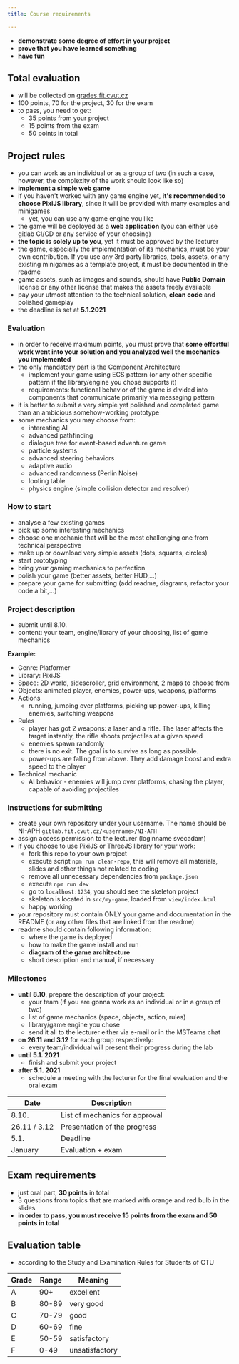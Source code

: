 ```yaml
---
title: Course requirements

---
```


- **demonstrate some degree of effort in your project**
- **prove that you have learned something**
- **have fun**

## Total evaluation
- will be collected on [grades.fit.cvut.cz](https://grades.fit.cvut.cz/)
- 100 points, 70 for the project, 30 for the exam
- to pass, you need to get:
  - 35 points from your project
  - 15 points from the exam
  - 50 points in total

## Project rules
- you can work as an individual or as a group of two (in such a case, however, the complexity of the work should look like so)
- **implement a simple web game**
- if you haven't worked with any game engine yet, **it's recommended to choose PixiJS library**, since it will be provided with many examples and minigames
  - yet, you can use any game engine you like
- the game will be deployed as a **web application** (you can either use gitlab CI/CD or any service of your choosing)
- **the topic is solely up to you**, yet it must be approved by the lecturer
- the game, especially the implementation of its mechanics, must be your own contribution. If you use any 3rd party libraries, tools, assets, or any existing minigames as a template project, it must be documented in the readme
- game assets, such as images and sounds, should have **Public Domain** license or any other license that makes the assets freely available
- pay your utmost attention to the technical solution, **clean code** and polished gameplay
- the deadline is set at **5.1.2021**

### Evaluation
- in order to receive maximum points, you must prove that **some effortful work went into your solution and you analyzed well the mechanics you implemented** 
- the only mandatory part is the Component Architecture
  - implement your game using ECS pattern (or any other specific pattern if the library/engine you chose supports it)
  - requirements: functional behavior of the game is divided into components that communicate primarily via messaging pattern
- it is better to submit a very simple yet polished and completed game than an ambicious somehow-working prototype
- some mechanics you may choose from:
  - interesting AI
  - advanced pathfinding
  - dialogue tree for event-based adventure game
  - particle systems
  - advanced steering behaviors
  - adaptive audio
  - advanced randomness (Perlin Noise)
  - looting table
  - physics engine (simple collision detector and resolver)

### How to start
- analyse a few existing games
- pick up some interesting mechanics
- choose one mechanic that will be the most challenging one from technical perspective
- make up or download very simple assets (dots, squares, circles)
- start prototyping
- bring your gaming mechanics to perfection
- polish your game (better assets, better HUD,...)
- prepare your game for submitting (add readme, diagrams, refactor your code a bit,...)

### Project description
- submit until 8.10.
- content: your team, engine/library of your choosing, list of game mechanics

**Example:**
- Genre: Platformer
- Library: PixiJS
- Space: 2D world, sidescroller, grid environment, 2 maps to choose from
- Objects: animated player, enemies, power-ups, weapons, platforms
- Actions
  - running, jumping over platforms, picking up power-ups, killing enemies, switching weapons
- Rules
  - player has got 2 weapons: a laser and a rifle. The laser affects the target instantly, the rifle shoots projectiles at a given speed
  - enemies spawn randomly
  - there is no exit. The goal is to survive as long as possible.
  - power-ups are falling from above. They add damage boost and extra speed to the player
- Technical mechanic
  - AI behavior - enemies will jump over platforms, chasing the player, capable of avoiding projectiles


### Instructions for submitting
- create your own repository under your username. The name should be NI-APH `gitlab.fit.cvut.cz/<username>/NI-APH`
- assign access permission to the lecturer (loginname svecadam)
- if you choose to use PixiJS or ThreeJS library for your work:
  - fork this repo to your own project
  - execute script `npm run clean-repo`, this will remove all materials, slides and other things not related to coding
  - remove all unnecessary dependencies from `package.json`
  - execute `npm run dev`
  - go to `localhost:1234`, you should see the skeleton project
  - skeleton is located in `src/my-game`, loaded from `view/index.html`
  - happy working
- your repository must contain ONLY your game and documentation in the README (or any other files that are linked from the readme)
- readme should contain following information:
  - where the game is deployed
  - how to make the game install and run
  - **diagram of the game architecture**
  - short description and manual, if necessary

### Milestones
- **until 8.10**, prepare the description of your project:
  - your team (if you are gonna work as an individual or in a group of two)
  - list of game mechanics  (space, objects, action, rules)
  - library/game engine you chose
  - send it all to the lecturer either via e-mail or in the MSTeams chat
- **on 26.11 and 3.12** for each group respectively:
  - every team/individual will present their progress during the lab
- **until 5.1. 2021**
  - finish and submit your project
- **after 5.1. 2021**
  - schedule a meeting with the lecturer for the final evaluation and the oral exam

| Date | Description |
| ------ | ------ | 
| 8.10. | List of mechanics for approval |
| 26.11 / 3.12 | Presentation of the progress |
| 5.1. | Deadline | 
| January | Evaluation + exam |

## Exam requirements
- just oral part, **30 points** in total
- 3 questions from topics that are marked with orange and red bulb in the slides
- **in order to pass, you must receive 15 points from the exam and 50 points in total**

## Evaluation table
- according to the Study and Examination Rules for Students of CTU 

| Grade | Range | Meaning |
| ------ | ------ | ------ |
| A | 90+ | excellent |
| B | 80-89 | very good |
| C | 70-79 | good |
| D | 60-69 | fine |
| E | 50-59 | satisfactory |
| F | 0-49 | unsatisfactory |